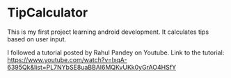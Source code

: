 # TipCalculator

This is my first project learning android development. It calculates tips based on user input.

I followed a tutorial posted by Rahul Pandey on Youtube. Link to the tutorial: https://www.youtube.com/watch?v=lxqA-6395Qk&list=PL7NYbSE8uaBBAl6MQKvUKk0yGrAO4HSfY
